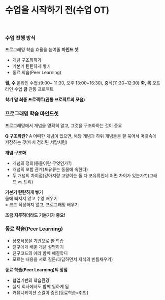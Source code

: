 # 수업을 시작하기  전(수업 OT)

</br>

### 수업 진행 방식
프로그래밍 학습 효율을 높여줄 **마인드 셋**
- 개념 구조화하기
- 기본기 탄탄하게 쌓기
- 동료 학습(Peer Learning)

**월, 수** 온라인 수업:(9:00~ 11:30, 오후 13:00~16:30), 중식(11:30~12:30)
**화, 목** 오프라인 수업
**금** 관통 프로젝트

**학기 말 최종 프로젝트(관통 프로젝트의 모음)**

### 프로그래밍 학습 마인드셋

프로그래밍에서 개념을 명확히 알고, 그것을 구조화하는 것이 중요

**Q 구조화란?**
A 어떠한 개념이 있으면, 해당 개념과 하위 개념들을 잘 묶어서 머릿속에 저장하는 것(마치 정리된 서랍처럼)

**개념 구조화**  
- 개념의 정의(동물이란 무엇인가?)  
- 개념의 포함 관계(포유류는 동물에 속한다)  
- 두 개념의 차이점(강아지랑 고양이는 둘 다 포유류인데 어떤 차이가 있는가?)\(그래프 vs 트리)

**기본기 탄탄하게 쌓기**  
물에 빠지지 않고 수영 배우기  
= 코드 작성하지 않고, 프로그래밍 배우기

**조금 지루하더라도 기본기가 중요!**

### 동료 학습(Peer Learning)
- 상호작용을 기반으로 한 학습  
- 친구에게 배운 개념 설명하기
- 친구코드의 에러 함께 해결학디
- 모르는 내용을 서로 질문/대답하면서 지식의 빈틈채우기)


**동료 학습(Peer Learning)의 장점**
- 협업기반의 학습환경
- 실제 회사에서도 함께 일하게 됨
- 커뮤니케이션 스킬이 증진(동료학습=취업)


